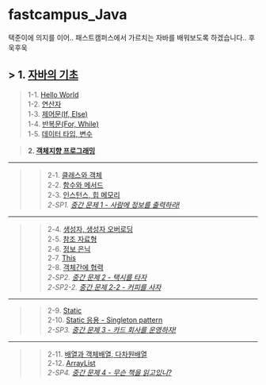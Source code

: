 # fastcampus_Java

택준이에 의지를 이어.. 패스트캠퍼스에서 가르치는 자바를 배워보도록 하겠습니다.. 후욱후욱

## > 1. [자바의 기초](https://github.com/BackdevHong/fastcampus_Java/tree/main/HelloJava/)<br/>

> 1-1. [Hello World](https://github.com/BackdevHong/fastcampus_Java/tree/main/HelloJava/src/hello)<br/>
> 1-2. [연산자](https://github.com/BackdevHong/fastcampus_Java/tree/main/HelloJava/src/operator)<br/>
> 1-3. [제어문(If, Else)](https://github.com/BackdevHong/fastcampus_Java/tree/main/HelloJava/src/ifexample)<br/>
> 1-4. [반복문(For, While)](https://github.com/BackdevHong/fastcampus_Java/tree/main/HelloJava/src/loopexample)<br/>
> 1-5. [데이터 타입, 변수](https://github.com/BackdevHong/fastcampus_Java/tree/main/HelloJava/src/variableWithDataType)

> **2. [객체지향 프로그래밍](https://github.com/BackdevHong/fastcampus_Java/tree/main/Object-Oriented%20Programming)<br/>**

<hr/>

>> 2-1. [클래스와 객체](https://github.com/BackdevHong/fastcampus_Java/tree/main/Object-Oriented%20Programming/src/classpart)<br/>
>> 2-2. [함수와 메서드](https://github.com/BackdevHong/fastcampus_Java/tree/main/Object-Oriented%20Programming/src/classpart)<br/>
>> 2-3. [인스턴스, 힙 메모리](https://github.com/BackdevHong/fastcampus_Java/tree/main/Object-Oriented%20Programming/src/classpart)<br/>
>> *2-SP1. [중간 문제 1 - 사람에 정보를 출력하라!](https://github.com/BackdevHong/fastcampus_Java/tree/main/Object-Oriented%20Programming/src/personinfo)*<br/>

<hr/>

>> 2-4. [생성자, 생성자 오버로딩](https://github.com/BackdevHong/fastcampus_Java/tree/main/Object-Oriented%20Programming/src/classpart)<br/>
>> 2-5. [참조 자료형](https://github.com/BackdevHong/fastcampus_Java/tree/main/Object-Oriented%20Programming/src/referance)<br/>
>> 2-6. [정보 은닉](https://github.com/BackdevHong/fastcampus_Java/tree/main/Object-Oriented%20Programming/src/hiding)<br/>
>> 2-7. [This](https://github.com/BackdevHong/fastcampus_Java/tree/main/Object-Oriented%20Programming/src/thisex)<br/>
>> 2-8. [객체간에 협력](https://github.com/BackdevHong/fastcampus_Java/tree/main/Object-Oriented%20Programming/src/cooperation)<br/>
>> *2-SP2. [중간 문제 2 - 택시를 타자](https://github.com/BackdevHong/fastcampus_Java/tree/main/Object-Oriented%20Programming/src/cooperation)<br/>*
>> *2-SP2-2. [중간 문제 2-2 - 커피를 사자](https://github.com/BackdevHong/fastcampus_Java/tree/main/Object-Oriented%20Programming/src/workcoffee)<br/>*

<hr/>

>> 2-9. [Static](https://github.com/BackdevHong/fastcampus_Java/tree/main/Object-Oriented%20Programming/src/staticex)<br/>
>> 2-10. [Static 응용 - Singleton pattern](https://github.com/BackdevHong/fastcampus_Java/tree/main/Object-Oriented%20Programming/src/company)<br/>
>> *2-SP3. [중간 문제 3 - 카드 회사를 운영하자!](https://github.com/BackdevHong/fastcampus_Java/tree/main/Object-Oriented%20Programming/src/cardcompany)<br/>*

<hr/>

>> 2-11. [배열과 객체배열, 다차원배열](https://github.com/BackdevHong/fastcampus_Java/tree/main/Object-Oriented%20Programming/src/array)<br/>
>> 2-12. [ArrayList](https://github.com/BackdevHong/fastcampus_Java/tree/main/Object-Oriented%20Programming/src/arraylist)<br/>
>> *2-SP4. [중간 문제 4 - 무슨 책을 읽고있니?](https://github.com/BackdevHong/fastcampus_Java/tree/main/Object-Oriented%20Programming/src/studentbooksystem)<br/>*